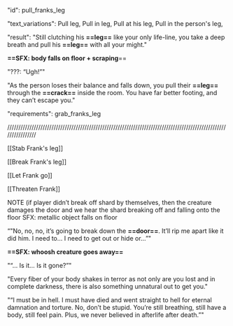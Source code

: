 "id": pull_franks_leg

"text_variations": 
Pull leg, Pull in leg, Pull at his leg, Pull in the person's leg,

"result":
"Still clutching his **==leg==** like your only life-line, you take a deep breath and pull his **==leg==** with all your might."

**==SFX: body falls on floor + scraping**== 

"???: “Ugh!”" 

"As the person loses their balance and falls down, you pull their **==leg==** through the **==crack==** inside the room. You have far better footing, and they can’t escape you."

"requirements": grab_franks_leg

////////////////////////////////////////////////////////////////////////////////////////////////////////////////

[[Stab Frank's leg]]

[[Break Frank's leg]]

[[Let Frank go]]

[[Threaten Frank]]


NOTE (if player didn’t break off shard by themselves, then the creature damages the door and we hear the shard breaking off and falling onto the floor SFX: metallic object falls on floor

“"No, no, no, it’s going to break down the **==door==**. It’ll rip me apart like it did him. I need to… I need to get out or hide or…”"

**==SFX: whoosh creature goes away==**

"“... Is it… Is it gone?”"

"Every fiber of your body shakes in terror as not only are you lost and in complete darkness, there is also something unnatural out to get you."

"“I must be in hell. I must have died and went straight to hell for eternal damnation and torture. No, don’t be stupid. You’re still breathing, still have a body, still feel pain. Plus, we never believed in afterlife after death.”"

